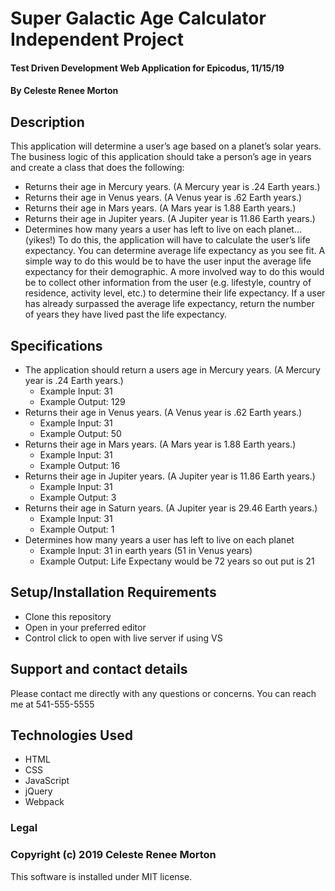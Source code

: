 # Super Galactic Age Calculator Independent Project
#### Test Driven Development Web Application for Epicodus, 11/15/19
#### By Celeste Renee Morton
## Description
This application will determine a user’s age based on a planet’s solar years. The business logic of this application should take a person’s age in years and create a class that does the following:
* Returns their age in Mercury years. (A Mercury year is .24 Earth years.)
* Returns their age in Venus years. (A Venus year is .62 Earth years.)
* Returns their age in Mars years. (A Mars year is 1.88 Earth years.)
* Returns their age in Jupiter years. (A Jupiter year is 11.86 Earth years.)
* Determines how many years a user has left to live on each planet… (yikes!) To do this, the application will have to calculate the user’s life expectancy. You can determine average life expectancy as you see fit. A simple way to do this would be to have the user input the average life expectancy for their demographic. A more involved way to do this would be to collect other information from the user (e.g. lifestyle, country of residence, activity level, etc.) to determine their life expectancy. If a user has already surpassed the average life expectancy, return the number of years they have lived past the life expectancy.
## Specifications
* The application should return a users age in Mercury years. (A Mercury year is .24 Earth years.) 
     * Example Input: 31
     * Example Output: 129
* Returns their age in Venus years. (A Venus year is .62 Earth years.)
     * Example Input: 31
     * Example Output: 50
* Returns their age in Mars years. (A Mars year is 1.88 Earth years.)
    * Example Input: 31
    * Example Output: 16
* Returns their age in Jupiter years. (A Jupiter year is 11.86 Earth years.)
    * Example Input: 31
    * Example Output: 3
* Returns their age in Saturn years. (A Jupiter year is 29.46 Earth years.)
    * Example Input: 31
    * Example Output: 1
* Determines how many years a user has left to live on each planet
    * Example Input: 31 in earth years (51 in Venus years)
    * Example Output: Life Expectany would be 72 years so out put is 21
## Setup/Installation Requirements
* Clone this repository
* Open in your preferred editor
* Control click to open with live server if using VS
## Support and contact details
Please contact me directly with any questions or concerns. You can reach me at 541-555-5555
## Technologies Used
* HTML
* CSS
* JavaScript
* jQuery
* Webpack
### Legal
### Copyright (c) 2019 Celeste Renee Morton
This software is installed under MIT license.